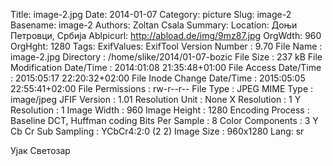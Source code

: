 Title: image-2.jpg
Date: 2014-01-07
Category: picture
Slug: image-2
Basename: image-2
Authors: Zoltan Csala
Summary:
Location: Доњи Петровци, Србија
Ablpicurl: http://abload.de/img/9mz87.jpg
OrgWdth: 960
OrgHght: 1280
Tags:
ExifValues: ExifTool Version Number : 9.70
            File Name : image-2.jpg
            Directory : /home/slike/2014/01-07-bozic
            File Size : 237 kB
            File Modification Date/Time : 2014:01:08 21:35:48+01:00
            File Access Date/Time : 2015:05:17 22:20:32+02:00
            File Inode Change Date/Time : 2015:05:05 22:55:41+02:00
            File Permissions : rw-r--r--
            File Type : JPEG
            MIME Type : image/jpeg
            JFIF Version : 1.01
            Resolution Unit : None
            X Resolution : 1
            Y Resolution : 1
            Image Width : 960
            Image Height : 1280
            Encoding Process : Baseline DCT, Huffman coding
            Bits Per Sample : 8
            Color Components : 3
            Y Cb Cr Sub Sampling : YCbCr4:2:0 (2 2)
            Image Size : 960x1280
Lang: sr

Ујак Светозар
